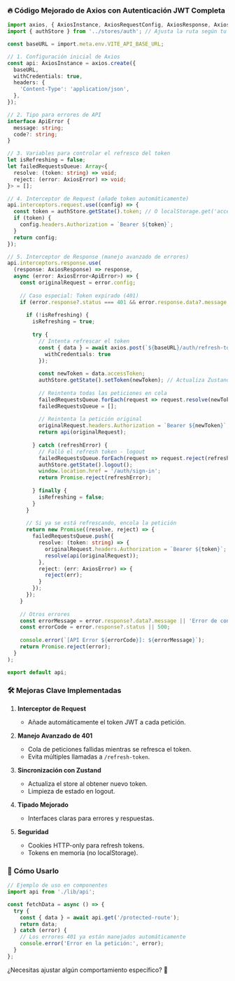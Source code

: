 ### 🔥 **Código Mejorado de Axios con Autenticación JWT Completa**

```typescript
import axios, { AxiosInstance, AxiosRequestConfig, AxiosResponse, AxiosError } from 'axios';
import { authStore } from '../stores/auth'; // Ajusta la ruta según tu store de Zustand

const baseURL = import.meta.env.VITE_API_BASE_URL;

// 1. Configuración inicial de Axios
const api: AxiosInstance = axios.create({
  baseURL,
  withCredentials: true,
  headers: {
    'Content-Type': 'application/json',
  },
});

// 2. Tipo para errores de API
interface ApiError {
  message: string;
  code?: string;
}

// 3. Variables para controlar el refresco del token
let isRefreshing = false;
let failedRequestsQueue: Array<{
  resolve: (token: string) => void;
  reject: (error: AxiosError) => void;
}> = [];

// 4. Interceptor de Request (añade token automáticamente)
api.interceptors.request.use((config) => {
  const token = authStore.getState().token; // O localStorage.get('accessToken')
  if (token) {
    config.headers.Authorization = `Bearer ${token}`;
  }
  return config;
});

// 5. Interceptor de Response (manejo avanzado de errores)
api.interceptors.response.use(
  (response: AxiosResponse) => response,
  async (error: AxiosError<ApiError>) => {
    const originalRequest = error.config;
    
    // Caso especial: Token expirado (401)
    if (error.response?.status === 401 && error.response.data?.message === 'Token expired') {
      
      if (!isRefreshing) {
        isRefreshing = true;
        
        try {
          // Intenta refrescar el token
          const { data } = await axios.post(`${baseURL}/auth/refresh-token`, {}, { 
            withCredentials: true 
          });
          
          const newToken = data.accessToken;
          authStore.getState().setToken(newToken); // Actualiza Zustand
          
          // Reintenta todas las peticiones en cola
          failedRequestsQueue.forEach(request => request.resolve(newToken));
          failedRequestsQueue = [];
          
          // Reintenta la petición original
          originalRequest.headers.Authorization = `Bearer ${newToken}`;
          return api(originalRequest);
          
        } catch (refreshError) {
          // Falló el refresh token - logout
          failedRequestsQueue.forEach(request => request.reject(refreshError));
          authStore.getState().logout();
          window.location.href = '/auth/sign-in';
          return Promise.reject(refreshError);
          
        } finally {
          isRefreshing = false;
        }
      }
      
      // Si ya se está refrescando, encola la petición
      return new Promise((resolve, reject) => {
        failedRequestsQueue.push({
          resolve: (token: string) => {
            originalRequest.headers.Authorization = `Bearer ${token}`;
            resolve(api(originalRequest));
          },
          reject: (err: AxiosError) => {
            reject(err);
          }
        });
      });
    }
    
    // Otros errores
    const errorMessage = error.response?.data?.message || 'Error de conexión';
    const errorCode = error.response?.status || 500;
    
    console.error(`[API Error ${errorCode}]: ${errorMessage}`);
    return Promise.reject(error);
  }
);

export default api;
```

### 🛠 **Mejoras Clave Implementadas**

1. **Interceptor de Request**  
   - Añade automáticamente el token JWT a cada petición.

2. **Manejo Avanzado de 401**  
   - Cola de peticiones fallidas mientras se refresca el token.  
   - Evita múltiples llamadas a `/refresh-token`.

3. **Sincronización con Zustand**  
   - Actualiza el store al obtener nuevo token.  
   - Limpieza de estado en logout.

4. **Tipado Mejorado**  
   - Interfaces claras para errores y respuestas.

5. **Seguridad**  
   - Cookies HTTP-only para refresh tokens.  
   - Tokens en memoria (no localStorage).

### 📌 **Cómo Usarlo**
```typescript
// Ejemplo de uso en componentes
import api from './lib/api';

const fetchData = async () => {
  try {
    const { data } = await api.get('/protected-route');
    return data;
  } catch (error) {
    // Los errores 401 ya están manejados automáticamente
    console.error('Error en la petición:', error);
  }
};
```

¿Necesitas ajustar algún comportamiento específico? 🚀